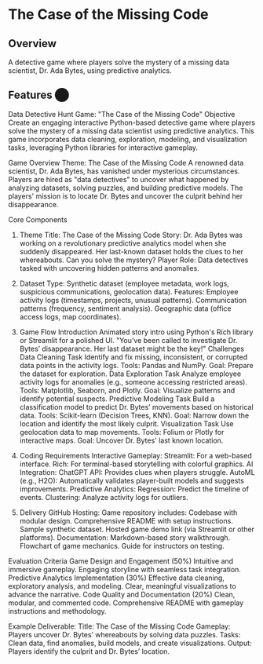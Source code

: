 # The Case of the Missing Code

## Overview
A detective game where players solve the mystery of a missing data scientist, Dr. Ada Bytes, using predictive analytics.

## Features ⬤
Data Detective Hunt Game: "The Case of the Missing Code"
Objective
Create an engaging interactive Python-based detective game where players solve the mystery of a missing data scientist using predictive analytics. This game incorporates data cleaning, exploration, modeling, and visualization tasks, leveraging Python libraries for interactive gameplay.

Game Overview
Theme: The Case of the Missing Code
A renowned data scientist, Dr. Ada Bytes, has vanished under mysterious circumstances. Players are hired as "data detectives" to uncover what happened by analyzing datasets, solving puzzles, and building predictive models. The players' mission is to locate Dr. Bytes and uncover the culprit behind her disappearance.

Core Components
1. Theme
Title: The Case of the Missing Code
Story: Dr. Ada Bytes was working on a revolutionary predictive analytics model when she suddenly disappeared. Her last-known dataset holds the clues to her whereabouts. Can you solve the mystery?
Player Role: Data detectives tasked with uncovering hidden patterns and anomalies.

2. Dataset
Type: Synthetic dataset (employee metadata, work logs, suspicious communications, geolocation data).
Features:
Employee activity logs (timestamps, projects, unusual patterns).
Communication patterns (frequency, sentiment analysis).
Geographic data (office access logs, map coordinates).

3. Game Flow
Introduction
Animated story intro using Python's Rich library or Streamlit for a polished UI.
"You’ve been called to investigate Dr. Bytes’ disappearance. Her last dataset might be the key!"
Challenges
Data Cleaning Task
Identify and fix missing, inconsistent, or corrupted data points in the activity logs.
Tools: Pandas and NumPy.
Goal: Prepare the dataset for exploration.
Data Exploration Task
Analyze employee activity logs for anomalies (e.g., someone accessing restricted areas).
Tools: Matplotlib, Seaborn, and Plotly.
Goal: Visualize patterns and identify potential suspects.
Predictive Modeling Task
Build a classification model to predict Dr. Bytes’ movements based on historical data.
Tools: Scikit-learn (Decision Trees, KNN).
Goal: Narrow down the location and identify the most likely culprit.
Visualization Task
Use geolocation data to map movements.
Tools: Folium or Plotly for interactive maps.
Goal: Uncover Dr. Bytes' last known location.

4. Coding Requirements
Interactive Gameplay:
Streamlit: For a web-based interface.
Rich: For terminal-based storytelling with colorful graphics.
AI Integration:
ChatGPT API: Provides clues when players struggle.
AutoML (e.g., H2O): Automatically validates player-built models and suggests improvements.
Predictive Analytics:
Regression: Predict the timeline of events.
Clustering: Analyze activity logs for outliers.

5. Delivery
GitHub Hosting:
Game repository includes:
Codebase with modular design.
Comprehensive README with setup instructions.
Sample synthetic dataset.
Hosted game demo link (via Streamlit or other platforms).
Documentation:
Markdown-based story walkthrough.
Flowchart of game mechanics.
Guide for instructors on testing.

Evaluation Criteria
Game Design and Engagement (50%)
Intuitive and immersive gameplay.
Engaging storyline with seamless task integration.
Predictive Analytics Implementation (30%)
Effective data cleaning, exploratory analysis, and modeling.
Clear, meaningful visualizations to advance the narrative.
Code Quality and Documentation (20%)
Clean, modular, and commented code.
Comprehensive README with gameplay instructions and methodology.

Example Deliverable:
Title: The Case of the Missing Code
Gameplay: Players uncover Dr. Bytes’ whereabouts by solving data puzzles.
Tasks: Clean data, find anomalies, build models, and create visualizations.
Output: Players identify the culprit and Dr. Bytes’ location.
